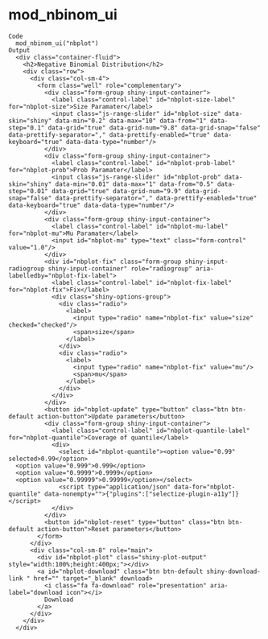 # mod_nbinom_ui

    Code
      mod_nbinom_ui("nbplot")
    Output
      <div class="container-fluid">
        <h2>Negative Binomial Distribution</h2>
        <div class="row">
          <div class="col-sm-4">
            <form class="well" role="complementary">
              <div class="form-group shiny-input-container">
                <label class="control-label" id="nbplot-size-label" for="nbplot-size">Size Paramater</label>
                <input class="js-range-slider" id="nbplot-size" data-skin="shiny" data-min="0.2" data-max="10" data-from="1" data-step="0.1" data-grid="true" data-grid-num="9.8" data-grid-snap="false" data-prettify-separator="," data-prettify-enabled="true" data-keyboard="true" data-data-type="number"/>
              </div>
              <div class="form-group shiny-input-container">
                <label class="control-label" id="nbplot-prob-label" for="nbplot-prob">Prob Paramater</label>
                <input class="js-range-slider" id="nbplot-prob" data-skin="shiny" data-min="0.01" data-max="1" data-from="0.5" data-step="0.01" data-grid="true" data-grid-num="9.9" data-grid-snap="false" data-prettify-separator="," data-prettify-enabled="true" data-keyboard="true" data-data-type="number"/>
              </div>
              <div class="form-group shiny-input-container">
                <label class="control-label" id="nbplot-mu-label" for="nbplot-mu">Mu Paramater</label>
                <input id="nbplot-mu" type="text" class="form-control" value="1.0"/>
              </div>
              <div id="nbplot-fix" class="form-group shiny-input-radiogroup shiny-input-container" role="radiogroup" aria-labelledby="nbplot-fix-label">
                <label class="control-label" id="nbplot-fix-label" for="nbplot-fix">Fix</label>
                <div class="shiny-options-group">
                  <div class="radio">
                    <label>
                      <input type="radio" name="nbplot-fix" value="size" checked="checked"/>
                      <span>size</span>
                    </label>
                  </div>
                  <div class="radio">
                    <label>
                      <input type="radio" name="nbplot-fix" value="mu"/>
                      <span>mu</span>
                    </label>
                  </div>
                </div>
              </div>
              <button id="nbplot-update" type="button" class="btn btn-default action-button">Update parameters</button>
              <div class="form-group shiny-input-container">
                <label class="control-label" id="nbplot-quantile-label" for="nbplot-quantile">Coverage of quantile</label>
                <div>
                  <select id="nbplot-quantile"><option value="0.99" selected>0.99</option>
      <option value="0.999">0.999</option>
      <option value="0.9999">0.9999</option>
      <option value="0.99999">0.99999</option></select>
                  <script type="application/json" data-for="nbplot-quantile" data-nonempty="">{"plugins":["selectize-plugin-a11y"]}</script>
                </div>
              </div>
              <button id="nbplot-reset" type="button" class="btn btn-default action-button">Reset parameters</button>
            </form>
          </div>
          <div class="col-sm-8" role="main">
            <div id="nbplot-plot" class="shiny-plot-output" style="width:100%;height:400px;"></div>
            <a id="nbplot-download" class="btn btn-default shiny-download-link " href="" target="_blank" download>
              <i class="fa fa-download" role="presentation" aria-label="download icon"></i>
              Download
            </a>
          </div>
        </div>
      </div>

